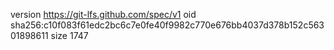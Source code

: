 version https://git-lfs.github.com/spec/v1
oid sha256:c10f083f61edc2bc6c7e0fe40f9982c770e676bb4037d378b152c56301898611
size 1747
